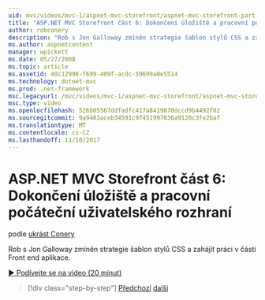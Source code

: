 ```yaml
---
uid: mvc/videos/mvc-1/aspnet-mvc-storefront/aspnet-mvc-storefront-part-6-finishing-the-repository-and-initial-ui-work
title: "ASP.NET MVC Storefront část 6: Dokončení úložiště a pracovní počáteční uživatelského rozhraní | Microsoft Docs"
author: robconery
description: "Rob s Jon Galloway zmíněn strategie šablon stylů CSS a zahájit práci v části Front end aplikace."
ms.author: aspnetcontent
manager: wpickett
ms.date: 05/27/2008
ms.topic: article
ms.assetid: 40c12998-f699-409f-acdc-59699a0e5514
ms.technology: dotnet-mvc
ms.prod: .net-framework
msc.legacyurl: /mvc/videos/mvc-1/aspnet-mvc-storefront/aspnet-mvc-storefront-part-6-finishing-the-repository-and-initial-ui-work
msc.type: video
ms.openlocfilehash: 526b05567ddfadfc417a8419870dccd9b4492f02
ms.sourcegitcommit: 9a9483aceb34591c97451997036a9120c3fe2baf
ms.translationtype: MT
ms.contentlocale: cs-CZ
ms.lasthandoff: 11/10/2017
---
```

<a name="aspnet-mvc-storefront-part-6-finishing-the-repository-and-initial-ui-work"></a>ASP.NET MVC Storefront část 6: Dokončení úložiště a pracovní počáteční uživatelského rozhraní
====================
podle [ukrást Conery](https://github.com/robconery)

Rob s Jon Galloway zmíněn strategie šablon stylů CSS a zahájit práci v části Front end aplikace.

[&#9654; Podívejte se na video (20 minut)](https://channel9.msdn.com/Blogs/ASP-NET-Site-Videos/aspnet-mvc-storefront-part-6-finishing-the-repository-and-initial-ui-work)

>[!div class="step-by-step"]
[Předchozí](aspnet-mvc-storefront-part-5-globalization.md)
[další](aspnet-mvc-storefront-part-7-routing-and-ui-work.md)
